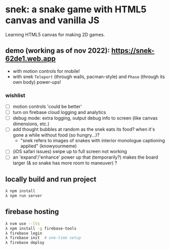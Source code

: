 # snek: a snake game with HTML5 canvas and vanilla JS

Learning HTML5 canvas for making 2D games.

## demo (working as of nov 2022): https://snek-62de1.web.app

- with motion controls for mobile!
- with snek `Teleport` (through walls, pacman-style) and `Phase` (through its own body) power-ups!

### wishlist
- [ ] motion controls 'could be better'
- [ ] turn on firebase cloud logging and analytics
- [ ] debug mode: extra logging, output debug info to screen (like canvas dimensions, etc.)
- [ ] add thought bubbles at random as the snek eats its food? when it's gone a while without food (so hungry...)?
    - "snek refers to images of snakes with interior monologue captioning applied" (knowyourmeme)
- [ ] (iOS safari issues) swipe up to full screen not working
- [ ] an 'expand'/'enhance' power up that (temporarily?) makes the board larger (& so snake has more room to maneuver) ?

## locally build and run project

```bash
λ npm install
λ npm run server
```

## firebase hosting

```bash
λ nvm use --lts
λ npm install -g firebase-tools
λ firebase login
λ firebase init  # one-time setup
λ firebase deploy
```

